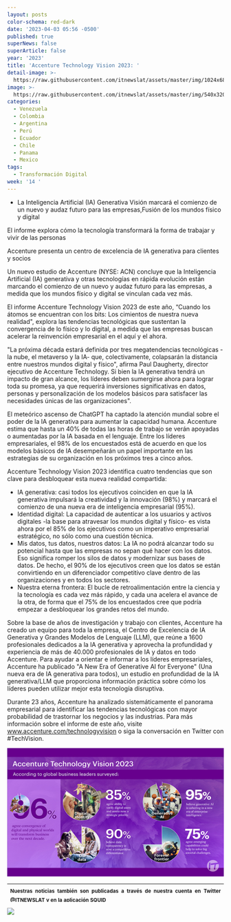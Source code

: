 ```yaml
---
layout: posts
color-schema: red-dark
date: '2023-04-03 05:56 -0500'
published: true
superNews: false
superArticle: false
year: '2023'
title: 'Accenture Technology Vision 2023: '
detail-image: >-
  https://raw.githubusercontent.com/itnewslat/assets/master/img/1024x680/accenture-technology-2023-g.jpg
image: >-
  https://raw.githubusercontent.com/itnewslat/assets/master/img/540x320/accenture-technology-2023-p.jpg
categories:
  - Venezuela
  - Colombia
  - Argentina
  - Perú
  - Ecuador
  - Chile
  - Panama
  - Mexico
tags:
  - Transformación Digital
week: '14 '
---
```

- La Inteligencia Artificial (IA) Generativa Visión marcará el comienzo de un nuevo y audaz futuro para las empresas,Fusión de los mundos físico y digital


El informe explora cómo la tecnología transformará la forma de trabajar y vivir de las personas 

Accenture presenta un centro de excelencia de IA generativa para clientes y socios

Un nuevo estudio de Accenture (NYSE: ACN) concluye que la Inteligencia Artificial (IA) generativa y otras tecnologías en rápida evolución están marcando el comienzo de un nuevo y audaz futuro para las empresas, a medida que los mundos físico y digital se vinculan cada vez más. 

El informe Accenture Technology Vision 2023 de este año, “Cuando los átomos se encuentran con los bits: Los cimientos de nuestra nueva realidad", explora las tendencias tecnológicas que sustentan la convergencia de lo físico y lo digital, a medida que las empresas buscan acelerar la reinvención empresarial en el aquí y el ahora.

"La próxima década estará definida por tres megatendencias tecnológicas -la nube, el metaverso y la IA- que, colectivamente, colapsarán la distancia entre nuestros mundos digital y físico", afirma Paul Daugherty, director ejecutivo de Accenture Technology. Si bien la IA generativa tendrá un impacto de gran alcance, los líderes deben sumergirse ahora para lograr toda su promesa, ya que requerirá inversiones significativas en datos, personas y personalización de los modelos básicos para satisfacer las necesidades únicas de las organizaciones". 

El meteórico ascenso de ChatGPT ha captado la atención mundial sobre el poder de la IA generativa para aumentar la capacidad humana. Accenture estima que hasta un 40% de todas las horas de trabajo se verán apoyadas o aumentadas por la IA basada en el lenguaje. Entre los líderes empresariales, el 98% de los encuestados está de acuerdo en que los modelos básicos de IA desempeñarán un papel importante en las estrategias de su organización en los próximos tres a cinco años.

Accenture Technology Vision 2023 identifica cuatro tendencias que son clave para desbloquear esta nueva realidad compartida:

- IA generativa: casi todos los ejecutivos coinciden en que la IA generativa impulsará la creatividad y la innovación (98%) y marcará el comienzo de una nueva era de inteligencia empresarial (95%).
- Identidad digital: La capacidad de autenticar a los usuarios y activos digitales -la base para atravesar los mundos digital y físico- es vista ahora por el 85% de los ejecutivos como un imperativo empresarial estratégico, no sólo como una cuestión técnica.
- Mis datos, tus datos, nuestros datos: La IA no podrá alcanzar todo su potencial hasta que las empresas no sepan qué hacer con los datos. Eso significa romper los silos de datos y modernizar sus bases de datos. De hecho, el 90% de los ejecutivos creen que los datos se están convirtiendo en un diferenciador competitivo clave dentro de las organizaciones y en todos los sectores.
- Nuestra eterna frontera: El bucle de retroalimentación entre la ciencia y la tecnología es cada vez más rápido, y cada una acelera el avance de la otra, de forma que el 75% de los encuestados cree que podría empezar a desbloquear los grandes retos del mundo.


Sobre la base de años de investigación y trabajo con clientes, Accenture ha creado un equipo para toda la empresa, el Centro de Excelencia de IA Generativa y Grandes Modelos de Lenguaje (LLM), que reúne a 1600 profesionales dedicados a la IA generativa y aprovecha la profundidad y experiencia de más de 40.000 profesionales de IA y datos en todo Accenture. Para ayudar a orientar e informar a los líderes empresariales, Accenture ha publicado "A New Era of Generative AI for Everyone" (Una nueva era de IA generativa para todos), un estudio en profundidad de la IA generativa/LLM que proporciona información práctica sobre cómo los líderes pueden utilizar mejor esta tecnología disruptiva.

Durante 23 años, Accenture ha analizado sistemáticamente el panorama empresarial para identificar las tendencias tecnológicas con mayor probabilidad de trastornar los negocios y las industrias. Para más información sobre el informe de este año, visite www.accenture.com/technologyvision o siga la conversación en Twitter con #TechVision.

![](https://raw.githubusercontent.com/itnewslat/assets/master/img/540x320/accenture-technology-2023-p.jpg)

<table style="height: 42px;" width="569">
<tbody>
<tr>
<td style="text-align: justify;"><sub><strong>Nuestras noticias también son publicadas a través de nuestra cuenta en Twitter <a href="https://twitter.com/itnewslat?lang=es">@ITNEWSLAT</a> y en la aplicación <a href="https://squidapp.co/en/">SQUID</a></strong></sub></td>
</tr>
</tbody>
</table>
<img src="https://tracker.metricool.com/c3po.jpg?hash=56f88a41e39ab42c063cc51676587a04"/>
